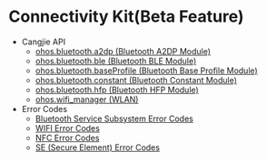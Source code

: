 # Connectivity Kit(Beta Feature)
- Cangjie API
    - [ohos.bluetooth.a2dp (Bluetooth A2DP Module)](cj-apis-bluetooth-a2dp.md)
    - [ohos.bluetooth.ble (Bluetooth BLE Module)](cj-apis-bluetooth-ble.md)
    - [ohos.bluetooth.baseProfile (Bluetooth Base Profile Module)](cj-apis-bluetooth-base_profile.md)
    - [ohos.bluetooth.constant (Bluetooth Constant Module)](cj-apis-bluetooth-constant.md)
    - [ohos.bluetooth.hfp (Bluetooth HFP Module)](cj-apis-bluetooth-hfp.md)
    - [ohos.wifi_manager (WLAN)](cj-apis-wifi_manager.md)
- Error Codes
    - [Bluetooth Service Subsystem Error Codes](../errorcodes/cj-errorcode-bluetooth_manager.md)
    - [WIFI Error Codes](../errorcodes/cj-errorcode-wifi-manager.md)
    - [NFC Error Codes](../errorcodes/cj-errorcode-nfc.md)
    - [SE (Secure Element) Error Codes](../errorcodes/cj-errorcode-secure_element.md)